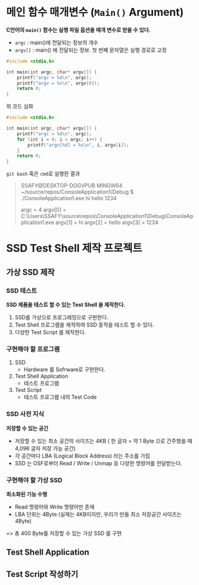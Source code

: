# 메인 함수 매개변수 (`Main()` Argument)

**C언어의 `main()` 함수는 실행 파일 옵션을 매개 변수로 받을 수 있다.**

- `argc` : main()에 전달되는 정보의 개수
- `argv[]` : main() 에 전달되는 정보. 첫 번째 문자열은 실행 경로로 고정

```c
#include <stdio.h>

int main(int argc, char* argv[]) {
    printf("argc = %d\n", argc);
    printf("argv = %s\n", argv[0]);
    return 0;
}

```

위 코드 심화

```c
#include <stdio.h>

int main(int argc, char* argv[]) {
	printf("argc = %d\n", argc);
	for (int i = 0; i < argc; i++) {
		printf("argv[%d] = %s\n", i, argv[i]);
	}
	return 0;
}


```

`git bash` 혹은 `cmd`로 실행한 결과

> SSAFY@DESKTOP-DOGVPUB MINGW64 ~/source/repos/ConsoleApplication1/Debug
> $ ./ConsoleApplication1.exe hi hello 1234
>
> argc = 4
> argv[0] = C:\Users\SSAFY\source\repos\ConsoleApplication1\Debug\ConsoleApplication1.exe
> argv[1] = hi
> argv[2] = hello
> argv[3] = 1234

# SSD Test Shell 제작 프로젝트

## 가상 SSD 제작

### SSD 테스트

**SSD 제품을 테스트 할 수 있는 Test Shell 을 제작한다.**
1. SSD를 가상으로 프로그래밍으로 구현한다.
2. Test Shell 프로그램을 제작하여 SSD 동작을 테스트 할 수 있다.
3. 다양한 Test Script 를 제작한다.

### 구현해야 할 프로그램

1. SSD
    - Hardware 를 Sofrware로 구현한다.
2. Test Shell Application
    - 테스트 프로그램
3. Test Script
    - 테스트 프로그램 내의 Test Code

### SSD 사전 지식

**저장할 수 있는 공간**
- 저장할 수 있는 최소 공간의 사이즈는 4KB
    ( 한 글자 = 약 1 Byte 으로 간주했을 때 4,096 글자 저장 가능 공간)
- 각 공간마다 LBA (Logical Block Address) 라는 주소를 가짐
- SSD 는 OSF로부터 Read / Write / Unmap 등 다양한 명령어를 전달받는다.

### 구현해야 할 가상 SSD

**최소화된 기능 수행**
- Read 명령어와 Write 명령어만 존재
- LBA 단위는 4Byte (실제는 4KB이지만, 우리가 만들 최소 저장공간 사이즈는 4Byte)

=> 총 400 Byte를 저장할 수 있는 가상 SSD 를 구현


## Test Shell Application

## Test Script 작성하기